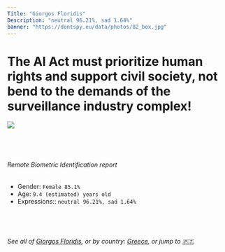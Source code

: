 ```yaml
---
Title: "Giorgos Floridis"
Description: "neutral 96.21%, sad 1.64%"
banner: "https://dontspy.eu/data/photos/82_box.jpg"
---
```


# The AI Act must prioritize human rights and support civil society, not bend to the demands of the surveillance industry complex!

<link rel="stylesheet" type="text/css" href="/css/blog.css" />

<div class="is-fake" hidden>

_This image is **clearly fake**_, yet we [continue to collect them because the AI Act negotiations](/blog/why-deepfake/) are heading in a direction that will only make people's lives more complicated. For a more in-depth explanation, read: [Double threat: why losing the battle against Face Biometrics would fuel the proliferation of deepfakes](/blog/the-dual-threat-how-losing-the-biometric-battle-fuels-deepfake-proliferation/).


</div>

<!-- <img src="https://dontspy.eu/data/photos/54_box.jpg" /> -->
<img src="https://dontspy.eu/data/photos/82_box.jpg" />

## <br>

###### Remote Biometric Identification report

* <span class="label">Gender:</span> `Female 85.1%`
* <span class="label">Age:</span> `9.4 (estimated) years old`
* <span class="label">Expressions::</span> `neutral 96.21%, sad 1.64%`

## <br>

###### See all of [Giorgos Floridis](/policymaker#Giorgos%20Floridis), or by country: [Greece](/country#Greece), or jump to [🇵🇹](/x/95).

## <br>
